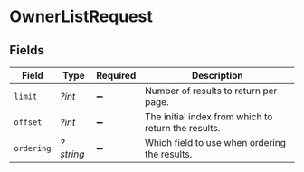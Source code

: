 # OwnerListRequest


## Fields

| Field                                               | Type                                                | Required                                            | Description                                         |
| --------------------------------------------------- | --------------------------------------------------- | --------------------------------------------------- | --------------------------------------------------- |
| `limit`                                             | *?int*                                              | :heavy_minus_sign:                                  | Number of results to return per page.               |
| `offset`                                            | *?int*                                              | :heavy_minus_sign:                                  | The initial index from which to return the results. |
| `ordering`                                          | *?string*                                           | :heavy_minus_sign:                                  | Which field to use when ordering the results.       |